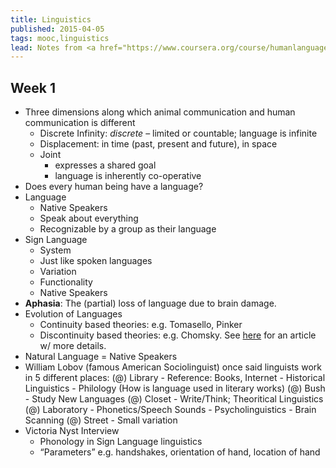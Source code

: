 ```yaml
---
title: Linguistics
published: 2015-04-05
tags: mooc,linguistics
lead: Notes from <a href="https://www.coursera.org/course/humanlanguage">Miracles of Human Language</a>, a <abbr title="Massive Open Online Course">MOOC</abbr> on Coursera.
---
```


## Week 1

* Three dimensions along which animal communication and human communication is different
    - Discrete Infinity: *discrete* – limited or countable; language is infinite
    - Displacement: in time (past, present and future), in space
    - Joint
        * expresses a shared goal
        * language is inherently co-operative
* Does every human being have a language?
* Language
    - Native Speakers
    - Speak about everything
    - Recognizable by a group as their language
* Sign Language
    - System
    - Just like spoken languages
    - Variation
    - Functionality
    - Native Speakers
* **Aphasia**: The (partial) loss of language due to brain damage.
* Evolution of Languages
     - Continuity based theories: e.g. Tomasello, Pinker
     - Discontinuity based theories: e.g. Chomsky. See [here](http://newsoffice.mit.edu/2015/rapid-rise-human-language-0331) for an article w/ more details.
* Natural Language = Native Speakers
* William Lobov (famous American Sociolinguist) once said linguists work in 5 different places:
    (@) Library
        - Reference: Books, Internet
        - Historical Linguistics
        - Philology (How is language used in literary works)
    (@) Bush
        - Study New Languages
    (@) Closet
        - Write/Think; Theoritical Linguistics
    (@) Laboratory
        - Phonetics/Speech Sounds
        - Psycholinguistics
        - Brain Scanning
    (@) Street
        - Small variation
* Victoria Nyst Interview
    - Phonology in Sign Language linguistics
    - “Parameters” e.g. handshakes, orientation of hand, location of hand

